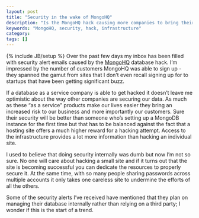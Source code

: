 ```yaml
---
layout: post
title: "Security in the wake of MongoHQ"
description: "Is the MongoHQ hack causing more companies to bring their security in house?"
keywords: "MongoHQ, security, hack, infrastructure"
category: 
tags: []
---
```

{% include JB/setup %}
Over the past few days my inbox has been filled with security alert emails caused by the <a href="https://www.mongohq.com/home" target="_blank">MongoHQ</a> database hack. I’m impressed by the number of customers MongoHQ was able to sign up - they spanned the gamut from sites that I don’t even recall signing up for to startups that have been getting significant buzz.

If a database as a service company is able to get hacked it doesn’t leave me optimistic about the way other companies are securing our data. As much as these “as a service” products make our lives easier they bring an increased risk to our business and more importantly our customers. Sure their security will be better than someone who’s setting up a MongoDB instance for the first time but that has to be balanced against the fact that a hosting site offers a much higher reward for a hacking attempt. Access to the infrastructure provides a lot more information than hacking an individual site.

I used to believe that doing security internally was dumb but now I’m not so sure. No one will care about hacking a small site and if it turns out that the site is becoming successful you can dedicate the resources to properly secure it. At the same time, with so many people sharing passwords across multiple accounts it only takes one careless site to undermine the efforts of all the others.

Some of the security alerts I’ve received have mentioned that they plan on managing their database internally rather than relying on a third party; I wonder if this is the start of a trend.